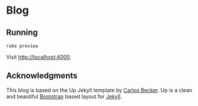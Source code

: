 # Blog




## Running

`rake preview`

Visit <http://localhost:4000>.


## Acknowledgments

This blog is based on the Up Jekyll template by [Carlos Becker](http://github.com/caarlos0/up).
Up is a clean and beautiful [Bootstrap](http://getbootstrap.com) based layout for [Jekyll](https://github.com/mojombo/jekyll).